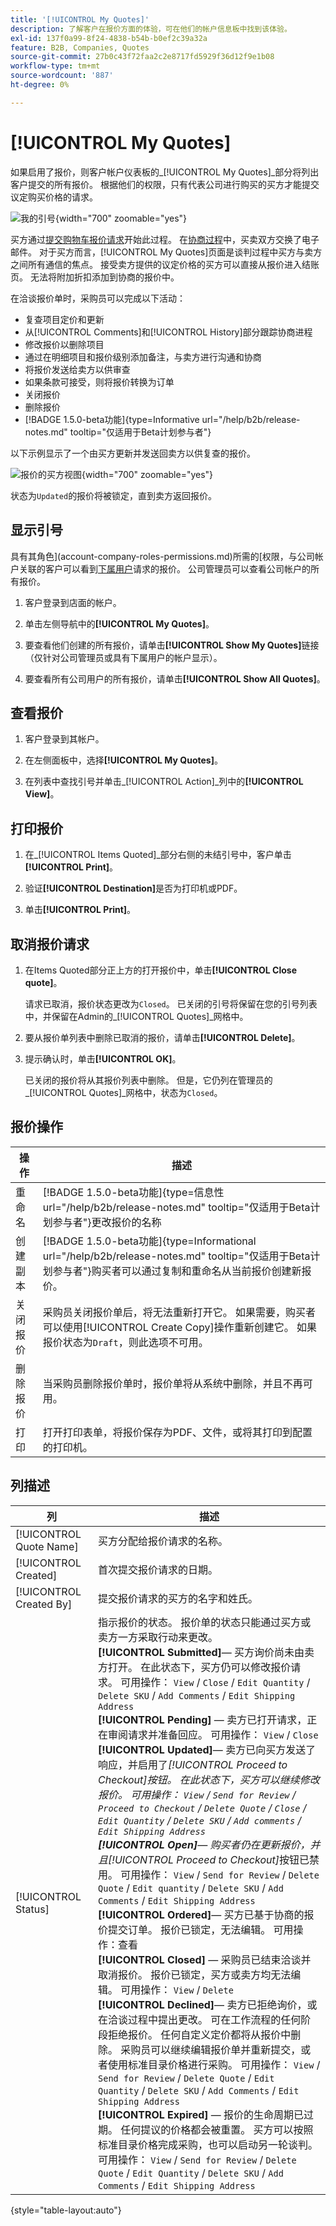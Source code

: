 ```yaml
---
title: '[!UICONTROL My Quotes]'
description: 了解客户在报价方面的体验，可在他们的帐户信息板中找到该体验。
exl-id: 137f0a99-8f24-4838-b54b-b0ef2c39a32a
feature: B2B, Companies, Quotes
source-git-commit: 27b0c43f72faa2c2e8717fd5929f36d12f9e1b08
workflow-type: tm+mt
source-wordcount: '887'
ht-degree: 0%

---
```



# [!UICONTROL My Quotes]

如果启用了报价，则客户帐户仪表板的&#x200B;_[!UICONTROL My Quotes]_部分将列出客户提交的所有报价。 根据他们的权限，只有代表公司进行购买的买方才能提交议定购买价格的请求。

![我的引号](./assets/account-dashboard-my-quotes.png){width="700" zoomable="yes"}

买方通过[提交购物车报价请求](quote-request.md)开始此过程。 在[协商过程](quote-price-negotiation.md)中，买卖双方交换了电子邮件。 对于买方而言，[!UICONTROL My Quotes]页面是谈判过程中买方与卖方之间所有通信的焦点。 接受卖方提供的议定价格的买方可以直接从报价进入结账页。 无法将附加折扣添加到协商的报价中。

在洽谈报价单时，采购员可以完成以下活动：

* 复查项目定价和更新
* 从[!UICONTROL Comments]和[!UICONTROL History]部分跟踪协商进程
* 修改报价以删除项目
* 通过在明细项目和报价级别添加备注，与卖方进行沟通和协商
* 将报价发送给卖方以供审查
* 如果条款可接受，则将报价转换为订单
* 关闭报价
* 删除报价
* [!BADGE 1.5.0-beta功能]{type=Informative url="/help/b2b/release-notes.md" tooltip="仅适用于Beta计划参与者"}

以下示例显示了一个由买方更新并发送回卖方以供复查的报价。


![报价的买方视图](./assets/account-dashboard-my-quote-detail.png){width="700" zoomable="yes"}

状态为`Updated`的报价将被锁定，直到卖方返回报价。

## 显示引号

具有其角色](account-company-roles-permissions.md)所需的[权限，与公司帐户关联的客户可以看到[下属用户](account-company-structure.md)请求的报价。 公司管理员可以查看公司帐户的所有报价。

1. 客户登录到店面的帐户。

1. 单击左侧导航中的&#x200B;**[!UICONTROL My Quotes]**。

1. 要查看他们创建的所有报价，请单击&#x200B;**[!UICONTROL Show My Quotes]**&#x200B;链接（仅针对公司管理员或具有下属用户的帐户显示）。

1. 要查看所有公司用户的所有报价，请单击&#x200B;**[!UICONTROL Show All Quotes]**。

## 查看报价

1. 客户登录到其帐户。

1. 在左侧面板中，选择&#x200B;**[!UICONTROL My Quotes]**。

1. 在列表中查找引号并单击&#x200B;_[!UICONTROL Action]_列中的&#x200B;**[!UICONTROL View]**。

## 打印报价

1. 在&#x200B;_[!UICONTROL Items Quoted]_部分右侧的未结引号中，客户单击&#x200B;**[!UICONTROL Print]**。

1. 验证&#x200B;**[!UICONTROL Destination]**&#x200B;是否为打印机或PDF。

1. 单击&#x200B;**[!UICONTROL Print]**。

## 取消报价请求

1. 在Items Quoted部分正上方的打开报价中，单击&#x200B;**[!UICONTROL Close quote]**。

   请求已取消，报价状态更改为`Closed`。 已关闭的引号将保留在您的引号列表中，并保留在Admin的&#x200B;_[!UICONTROL Quotes]_网格中。

1. 要从报价单列表中删除已取消的报价，请单击&#x200B;**[!UICONTROL Delete]**。

1. 提示确认时，单击&#x200B;**[!UICONTROL OK]**。

   已关闭的报价将从其报价列表中删除。 但是，它仍列在管理员的&#x200B;_[!UICONTROL Quotes]_网格中，状态为`Closed`。

## 报价操作

| 操作 | 描述 |
|---------------|------------------------------------------------------------------------------------------------------------------------------------------------------------------------------------------------------------------------------|
| 重命名 | [!BADGE 1.5.0-beta功能]{type=信息性url=&quot;/help/b2b/release-notes.md&quot; tooltip=&quot;仅适用于Beta计划参与者&quot;}更改报价的名称 |
| 创建副本 | [!BADGE 1.5.0-beta功能]{type=Informational url=&quot;/help/b2b/release-notes.md&quot; tooltip=&quot;仅适用于Beta计划参与者&quot;}购买者可以通过复制和重命名从当前报价创建新报价。 |
| 关闭报价 | 采购员关闭报价单后，将无法重新打开它。 如果需要，购买者可以使用[!UICONTROL Create Copy]操作重新创建它。 如果报价状态为`Draft`，则此选项不可用。 |
| 删除报价 | 当采购员删除报价单时，报价单将从系统中删除，并且不再可用。 |
| 打印 | 打开打印表单，将报价保存为PDF、文件，或将其打印到配置的打印机。 |

## 列描述

| 列 | 描述 |
|-------------------------|-------------------------------------------------------------------------------------------------------------------------------------------------------------------------------------------------------------------------------------------------------------------------------------------------------------------------------------------------------------------------------------------------------------------------------------------------------------------------------------------------------------------------------------------------------------------------------------------------------------------------------------------------------------------------------------------------------------------------------------------------------------------------------------------------------------------------------------------------------------------------------------------------------------------------------------------------------------------------------------------------------------------------------------------------------------------------------------------------------------------------------------------------------------------------------------------------------------------------------------------------------------------------------------------------------------------------------------------------------------------------------------------------------------------------------------------------------------------------------------------------------------------------------------------------------------------------------------------------------------------------------------------------------------------------------------------------------------------------------------------------------------------------------------------------------------------------------------------------------------------------------------------------------------------------------------------------------------------------------------------------------------------------------------------------------------------------------------------------------------------------------------------------------------------------------------------------------------------------------------------------------------------------------------------------------------------------------------------------------------------------------------------------------------------------------------------------------------------------------------------------------------------------------------------|
| [!UICONTROL Quote Name] | 买方分配给报价请求的名称。 |
| [!UICONTROL Created] | 首次提交报价请求的日期。 |
| [!UICONTROL Created By] | 提交报价请求的买方的名字和姓氏。 |
| [!UICONTROL Status] | 指示报价的状态。 报价单的状态只能通过买方或卖方一方采取行动来更改。 <br/>**[!UICONTROL Submitted]**— 买方询价尚未由卖方打开。 在此状态下，买方仍可以修改报价请求。 可用操作： `View` / `Close` / `Edit Quantity` / `Delete SKU` / `Add Comments` / `Edit Shipping Address`<br/>**[!UICONTROL Pending]** — 卖方已打开请求，正在审阅请求并准备回应。 可用操作： `View` / `Close` <br/>**[!UICONTROL Updated]**— 卖方已向买方发送了响应，并启用了&#x200B;_[!UICONTROL Proceed to Checkout]_按钮。 在此状态下，买方可以继续修改报价。 可用操作： `View` / `Send for Review` / `Proceed to Checkout` / `Delete Quote` / `Close` / `Edit Quantity` / `Delete SKU` / `Add comments` / `Edit Shipping Address`<br/>**[!UICONTROL Open]**— 购买者仍在更新报价，并且_[!UICONTROL Proceed to Checkout]_&#x200B;按钮已禁用。 可用操作： `View` / `Send for Review` / `Delete Quote` / `Edit quantity` / `Delete SKU` / `Add Comments` / `Edit Shipping Address` <br/>**[!UICONTROL Ordered]**— 买方已基于协商的报价提交订单。 报价已锁定，无法编辑。 可用操作：查看<br/>**[!UICONTROL Closed]** — 采购员已结束洽谈并取消报价。 报价已锁定，买方或卖方均无法编辑。 可用操作： `View` / `Delete` <br/>**[!UICONTROL Declined]**— 卖方已拒绝询价，或在洽谈过程中提出更改。 可在工作流程的任何阶段拒绝报价。 任何自定义定价都将从报价中删除。 采购员可以继续编辑报价单并重新提交，或者使用标准目录价格进行采购。 可用操作： `View` / `Send for Review` / `Delete Quote` / `Edit Quantity` / `Delete SKU` / `Add Comments` / `Edit Shipping Address`<br/>**[!UICONTROL Expired]** — 报价的生命周期已过期。 任何提议的价格都会被重置。 买方可以按照标准目录价格完成采购，也可以启动另一轮谈判。 可用操作： `View` / `Send for Review` / `Delete Quote` / `Edit Quantity` / `Delete SKU` / `Add Comments` / `Edit Shipping Address` |

{style="table-layout:auto"}
